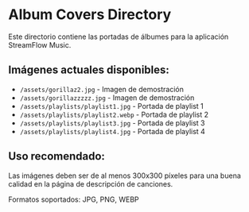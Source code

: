 # Album Covers Directory

Este directorio contiene las portadas de álbumes para la aplicación StreamFlow Music.

## Imágenes actuales disponibles:
- `/assets/gorillaz2.jpg` - Imagen de demostración
- `/assets/gorillazzzzz.jpg` - Imagen de demostración  
- `/assets/playlists/playlist1.jpg` - Portada de playlist 1
- `/assets/playlists/playlist2.webp` - Portada de playlist 2
- `/assets/playlists/playlist3.jpg` - Portada de playlist 3
- `/assets/playlists/playlist4.jpg` - Portada de playlist 4

## Uso recomendado:
Las imágenes deben ser de al menos 300x300 píxeles para una buena calidad en la página de descripción de canciones.

Formatos soportados: JPG, PNG, WEBP

